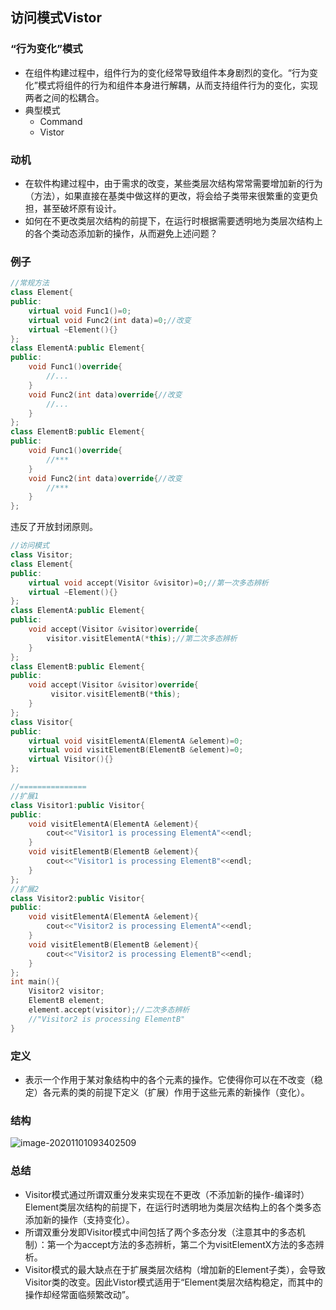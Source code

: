 ## 访问模式Vistor

### “行为变化”模式

- 在组件构建过程中，组件行为的变化经常导致组件本身剧烈的变化。“行为变化”模式将组件的行为和组件本身进行解耦，从而支持组件行为的变化，实现两者之间的松耦合。
- 典型模式
  - Command
  - Vistor

### 动机

- 在软件构建过程中，由于需求的改变，某些类层次结构常常需要增加新的行为（方法），如果直接在基类中做这样的更改，将会给子类带来很繁重的变更负担，甚至破坏原有设计。
- 如何在不更改类层次结构的前提下，在运行时根据需要透明地为类层次结构上的各个类动态添加新的操作，从而避免上述问题？



### 例子

```cpp
//常规方法
class Element{
public:
    virtual void Func1()=0;
    virtual void Func2(int data)=0;//改变
    virtual ~Element(){}
};
class ElementA:public Element{
public:
    void Func1()override{
        //...
    }
    void Func2(int data)override{//改变
        //...
    }
};
class ElementB:public Element{
public:
    void Func1()override{
        //***
    }
    void Func2(int data)override{//改变
        //***
    }
};
```

违反了开放封闭原则。

```cpp
//访问模式
class Visitor;
class Element{
public:
    virtual void accept(Visitor &visitor)=0;//第一次多态辨析
    virtual ~Element(){}
};
class ElementA:public Element{
public:
    void accept(Visitor &visitor)override{
        visitor.visitElementA(*this);//第二次多态辨析
    }
};
class ElementB:public Element{
public:
    void accept(Visitor &visitor)override{
         visitor.visitElementB(*this);
    }
};
class Visitor{
public:
    virtual void visitElementA(ElementA &element)=0;
    virtual void visitElementB(ElementB &element)=0;
    virtual Visitor(){}
};

//===============
//扩展1
class Visitor1:public Visitor{
public:
    void visitElementA(ElementA &element){
        cout<<"Visitor1 is processing ElementA"<<endl;
    }
    void visitElementB(ElementB &element){
        cout<<"Visitor1 is processing ElementB"<<endl;
    }
};
//扩展2
class Visitor2:public Visitor{
public:
    void visitElementA(ElementA &element){
        cout<<"Visitor2 is processing ElementA"<<endl;
    }
    void visitElementB(ElementB &element){
        cout<<"Visitor2 is processing ElementB"<<endl;
    }
};
int main(){
    Visitor2 visitor;
    ElementB element;
    element.accept(visitor);//二次多态辨析
    //"Visitor2 is processing ElementB"
}
```



### 定义

- 表示一个作用于某对象结构中的各个元素的操作。它使得你可以在不改变（稳定）各元素的类的前提下定义（扩展）作用于这些元素的新操作（变化）。


### 结构

![image-20201101093402509](https://i.loli.net/2020/11/01/ZpafHxoONuG4UWS.png)

### 总结

- Visitor模式通过所谓双重分发来实现在不更改（不添加新的操作-编译时）Element类层次结构的前提下，在运行时透明地为类层次结构上的各个类多态添加新的操作（支持变化）。
- 所谓双重分发即Visitor模式中间包括了两个多态分发（注意其中的多态机制）：第一个为accept方法的多态辨析，第二个为visitElementX方法的多态辨析。
- Visitor模式的最大缺点在于扩展类层次结构（增加新的Element子类），会导致Visitor类的改变。因此Vistor模式适用于“Element类层次结构稳定，而其中的操作却经常面临频繁改动”。
